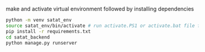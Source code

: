 make and activate virtual environment followed by installing dependencies
```sh
python -m venv satat_env
source satat_env/bin/activate # run activate.PS1 or activate.bat file for windows
pip install -r requirements.txt
cd satat_backend
python manage.py runserver
```